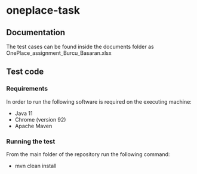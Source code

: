 # oneplace-task
## Documentation
The test cases can be found inside the documents folder as OnePlace_assignment_Burcu_Basaran.xlsx

## Test code
### Requirements
In order to run the following software is required on the executing machine:
 - Java 11
 - Chrome (version 92)
 - Apache Maven

### Running the test
From the main folder of the repository run the following command:
 - mvn clean install